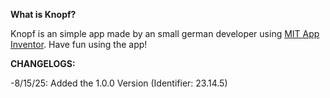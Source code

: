 **What is Knopf?**


Knopf is an simple app made by an small german developer using [MIT App Inventor](https://appinventor.mit.edu).
Have fun using the app!


**CHANGELOGS:**


-8/15/25: Added the 1.0.0 Version (Identifier: 23.14.5)
